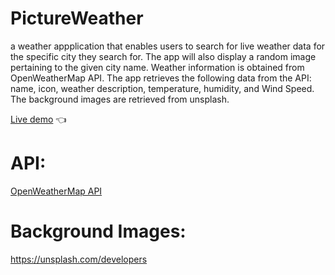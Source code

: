 # PictureWeather 

a  weather appplication that enables users to search for live weather data for the specific city they search for. The app will also display a random image pertaining to the given city name. Weather information is obtained from OpenWeatherMap API. 
The app retrieves the following data from the API:
name, icon, weather description, temperature, humidity, and Wind Speed. 
The background images are retrieved from unsplash.


<a href="https://manvendrarana.github.io/PictureWeather/">Live demo</a> :point_left: 

# API: 
<p><a href="https://openweathermap.org/api">OpenWeatherMap API</a></p>

# Background Images: 

https://unsplash.com/developers
